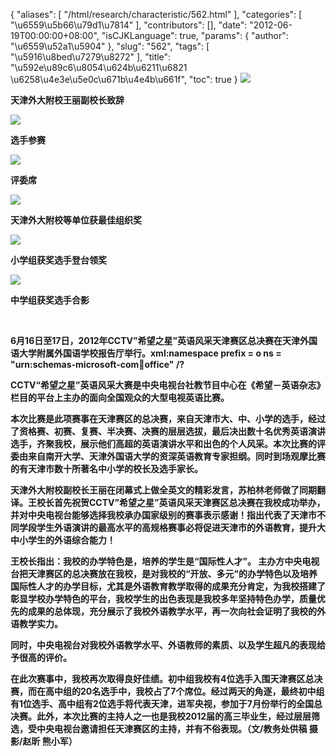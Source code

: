 {
    "aliases": [
        "/html/research/characteristic/562.html"
    ],
    "categories": [
        "\u6559\u5b66\u79d1\u7814"
    ],
    "contributors": [],
    "date": "2012-06-19T00:00:00+08:00",
    "isCJKLanguage": true,
    "params": {
        "author": "\u6559\u52a1\u5904"
    },
    "slug": "562",
    "tags": [
        "\u5916\u8bed\u7279\u8272"
    ],
    "title": "\u592e\u89c6\u8054\u624b\u6211\u6821   \u6258\u4e3e\u5e0c\u671b\u4e4b\u661f",
    "toc": true
}
**![](https://cdn.tfls.online/mirror/full/1caa5df505e790c1fb628278d4313dc7e7d00b4d.jpg)**

**天津外大附校王丽副校长致辞**

**![](https://cdn.tfls.online/mirror/full/8a9761dab1936e3f359cd67f82bc4dad48a3b048.jpg)**

**选手参赛**

**![](https://cdn.tfls.online/mirror/full/5e56c877b1840517c0322d8788e88d647570fb1f.jpg)**

**评委席**

**![](https://cdn.tfls.online/mirror/full/4623198ff101068ffc2e8e13378ec32267bee7a0.jpg)**

**天津外大附校等单位获最佳组织奖**

**![](https://cdn.tfls.online/mirror/full/6df552ea43bf2c75e917644033c26a36e893b93a.jpg)**

**小学组获奖选手登台领奖**

**![](https://cdn.tfls.online/mirror/full/babfe499a7d5a18c154b44447921755b7a0aca01.jpg)**

**中学组获奖选手合影**

 

**6月16日至17日，2012年CCTV”希望之星”英语风采天津赛区总决赛在天津外国语大学附属外国语学校报告厅举行。xml:namespace prefix = o ns = "urn:schemas-microsoft-com:office:office" /?**

**CCTV“希望之星”英语风采大赛是中央电视台社教节目中心在《希望－英语杂志》栏目的平台上主办的面向全国观众的大型电视英语比赛。**

**本次比赛是此项赛事在天津赛区的总决赛，来自天津市大、中、小学的选手，经过了资格赛、初赛、复赛、半决赛、决赛的层层选拔，最后决出数十名优秀英语演讲选手，齐聚我校，展示他们高超的英语演讲水平和出色的个人风采。本次比赛的评委由来自南开大学、天津外国语大学的资深英语教育专家担纲。同时到场观摩比赛的有天津市数十所著名中小学的校长及选手家长。**

**天津外大附校副校长王丽在闭幕式上做全英文的精彩发言，苏柏林老师做了同期翻译。王校长首先祝贺CCTV”希望之星”英语风采天津赛区总决赛在我校成功举办，并对中央电视台能够选择我校承办国家级别的赛事表示感谢！指出代表了天津市不同学段学生外语演讲的最高水平的高规格赛事必将促进天津市的外语教育，提升大中小学生的外语综合能力！**

**王校长指出：我校的办学特色是，培养的学生是“国际性人才”。 主办方中央电视台把天津赛区的总决赛放在我校，是对我校的“开放、多元”的办学特色以及培养国际性人才的办学目标，尤其是外语教育教学取得的成果充分肯定，为我校搭建了彰显学校办学特色的平台，我校学生的出色表现是我校多年坚持特色办学，质量优先的成果的总体现，充分展示了我校外语教学水平，再一次向社会证明了我校的外语教学实力。**

**同时，中央电视台对我校外语教学水平、外语教师的素质、以及学生超凡的表现给予很高的评价。**

**在此次赛事中，我校再次取得良好佳绩。初中组我校有4位选手入围天津赛区总决赛，而在高中组的20名选手中，我校占了7个席位。经过两天的角逐，最终初中组有1位选手、高中组有2位选手将代表天津，进军央视，参加于7月份举行的全国总决赛。此外，本次比赛的主持人之一也是我校2012届的高三毕业生，经过层层筛选，受中央电视台邀请担任天津赛区的主持，并有不俗表现。（文/教务处供稿 摄影/赵昕 熊小军）**

